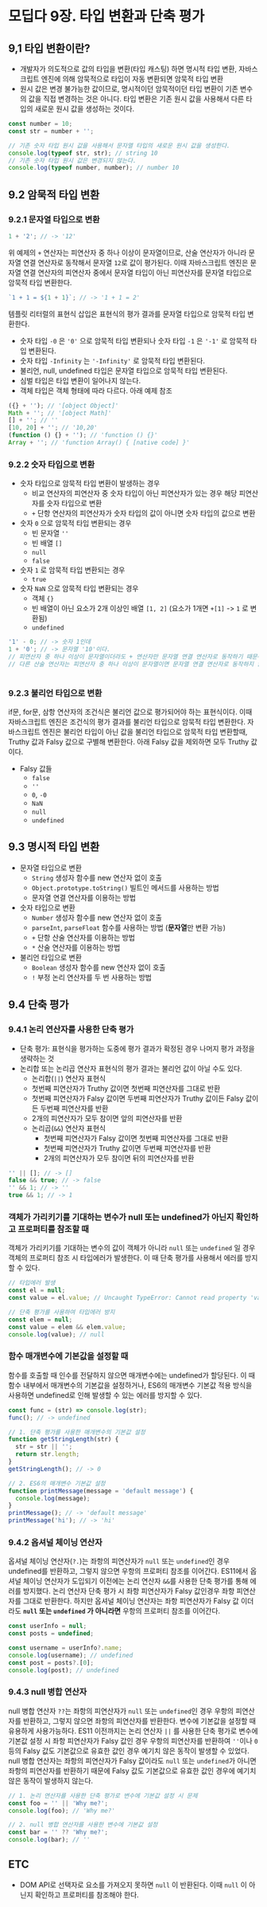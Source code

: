 # 모딥다 9장. 타입 변환과 단축 평가

## 9,1 타입 변환이란?

- 개발자가 의도적으로 값의 타입을 변환(타입 캐스팅) 하면 명시적 타입 변환, 자바스크립트 엔진에 의해 암묵적으로 타입이 자동 변환되면 암묵적 타입 변환
- 원시 값은 변경 불가능한 값이므로, 명시적이던 암묵적이던 타입 변환이 기존 변수의 값을 직접 변경하는 것은 아니다. 타입 변환은 기존 원시 값을 사용해서 다른 타입의 새로운 원시 값을 생성하는 것이다.

```js
const number = 10;
const str = number + '';

// 기존 숫자 타입 원시 값을 사용해서 문자열 타입의 새로운 원시 값을 생성한다.
console.log(typeof str, str); // string 10
// 기존 숫자 타입 원시 값은 변경되지 않는다.
console.log(typeof number, number); // number 10
```

## 9.2 암묵적 타입 변환

### 9.2.1 문자열 타입으로 변환

```js
1 + '2'; // -> '12'
```

위 예제의 `+` 연산자는 피연산자 중 하나 이상이 문자열이므로, 산술 연산자가 아니라 문자열 연결 연산자로 동작해서 문자열 `12`로 값이 평가된다. 이때 자바스크립트 엔진은 문자열 연결 연산자의 피연산자 중에서 문자열 타입이 아닌 피연산자를 문자열 타입으로 암묵적 타입 변환한다.

```js
`1 + 1 = ${1 + 1}`; // -> '1 + 1 = 2'
```

템플릿 리터럴의 표현식 삽입은 표현식의 평가 결과를 문자열 타입으로 암묵적 타입 변환한다.

- 숫자 타입 `-0` 은 `'0'` 으로 암묵적 타입 변환되나 숫자 타입 `-1` 은 `'-1'` 로 암묵적 타입 변환된다.
- 숫자 타입 `-Infinity` 는 `'-Infinity'` 로 암묵적 타입 변환된다.
- 불리언, null, undefined 타입은 문자열 타입으로 암묵적 타입 변환된다.
- 심벌 타입은 타입 변환이 일어나지 않는다.
- 객체 타입은 객체 형태에 따라 다르다. 아래 예제 참조

```js
({} + ''); // '[object Object]'
Math + ''; // '[object Math]'
[] + ''; // ''
[10, 20] + ''; // '10,20'
(function () {} + ''); // 'function () {}'
Array + ''; // 'function Array() { [native code] }'
```

### 9.2.2 숫자 타입으로 변환

- 숫자 타입으로 암묵적 타입 변환이 발생하는 경우
  - 비교 연산자의 피연산자 중 숫자 타입이 아닌 피연산자가 있는 경우 해당 피연산자를 숫자 타입으로 변환
  - `+` 단항 연산자의 피연산자가 숫자 타입의 값이 아니면 숫자 타입의 값으로 변환
- 숫자 `0` 으로 암묵적 타입 변환되는 경우
  - 빈 문자열 `''`
  - 빈 배열 `[]`
  - `null`
  - `false`
- 숫자 `1` 로 암묵적 타입 변환되는 경우
  - `true`
- 숫자 `NaN` 으로 암묵적 타입 변환되는 경우
  - 객체 `{}`
  - 빈 배열이 아닌 요소가 2개 이상인 배열 `[1, 2]` (요소가 1개면 `+[1]` -> `1` 로 변환됨)
  - `undefined`

```js
'1' - 0; // -> 숫자 1인데
1 + '0'; // -> 문자열 '10'이다.
// 피연산자 중 하나 이상이 문자열이더라도 + 연산자만 문자열 연결 연산자로 동작하기 때문이다.
// 다른 산술 연산자는 피연산자 중 하나 이상이 문자열이면 문자열 연결 연산자로 동작하지 않고 숫자로 암묵적 타입 변환된다.
```

```

```

### 9.2.3 불리언 타입으로 변환

if문, for문, 삼항 연산자의 조건식은 불리언 값으로 평가되어야 하는 표현식이다. 이때 자바스크립트 엔진은 조건식의 평가 결과를 불리언 타입으로 암묵적 타입 변환한다.
자바스크립트 엔진은 불리언 타입이 아닌 값을 불리언 타입으로 암묵적 타입 변환할때, Truthy 값과 Falsy 값으로 구별해 변환한다. 아래 Falsy 값을 제외하면 모두 Truthy 값이다.

- Falsy 값들
  - `false`
  - `''`
  - `0`, `-0`
  - `NaN`
  - `null`
  - `undefined`

## 9.3 명시적 타입 변환

- 문자열 타입으로 변환
  - `String` 생성자 함수를 new 연산자 없이 호출
  - `Object.prototype.toString()` 빌트인 메서드를 사용하는 방법
  - 문자열 연결 연산자를 이용하는 방법
- 숫자 타입으로 변환
  - `Number` 생성자 함수를 new 연산자 없이 호출
  - `parseInt`, `parseFloat` 함수를 사용하는 방법 (**문자열**만 변환 가능)
  - `+` 단항 산술 연산자를 이용하는 방법
  - `*` 산술 연산자를 이용하는 방법
- 불리언 타입으로 변환
  - `Boolean` 생성자 함수를 new 연산자 없이 호출
  - `!` 부정 논리 연산자를 두 번 사용하는 방법

## 9.4 단축 평가

### 9.4.1 논리 연산자를 사용한 단축 평가

- 단축 평가: 표현식을 평가하는 도중에 평가 결과가 확정된 경우 나머지 평가 과정을 생략하는 것
- 논리합 또는 논리곱 연산자 표현식의 평가 결과는 불리언 값이 아닐 수도 있다.
  - 논리합(`||`) 연산자 표현식
  - 첫번째 피연산자가 Truthy 값이면 첫번째 피연산자를 그대로 반환
  - 첫번째 피연산자가 Falsy 값이면 두번째 피연산자가 Truthy 값이든 Falsy 값이든 두번째 피연산자를 반환
  - 2개의 피연산자가 모두 참이면 앞의 피연산자를 반환
  - 논리곱(`&&`) 연산자 표현식
    - 첫번째 피연산자가 Falsy 값이면 첫번째 피연산자를 그대로 반환
    - 첫번째 피연산자가 Truthy 값이면 두번째 피연산자를 반환
    - 2개의 피연산자가 모두 참이면 뒤의 피연산자를 반환

```js
'' || []; // -> []
false && true; // -> false
'' && 1; // -> ''
true && 1; // -> 1
```

### 객체가 가리키기를 기대하는 변수가 null 또는 undefined가 아닌지 확인하고 프로퍼티를 참조할 때

객체가 가리키기를 기대하는 변수의 값이 객체가 아니라 `null` 또는 `undefined` 일 경우 객체의 프로퍼티 참조 시 타입에러가 발생한다.
이 때 단축 평가를 사용해서 에러를 방지할 수 있다.

```js
// 타입에러 발생
const el = null;
const value = el.value; // Uncaught TypeError: Cannot read property 'value' of null
```

```js
// 단축 평가를 사용하여 타입에러 방지
const elem = null;
const value = elem && elem.value;
console.log(value); // null
```

### 함수 매개변수에 기본값을 설정할 때

함수를 호출할 때 인수를 전달하지 않으면 매개변수에는 undefined가 할당된다. 이 때 함수 내부에서 매개변수의 기본값을 설정하거나, ES6의 매개변수 기본값 적용 방식을 사용하면 undefined로 인해 발생할 수 있는 에러를 방지할 수 있다.

```js
const func = (str) => console.log(str);
func(); // -> undefined

// 1. 단축 평가를 사용한 매개변수의 기본값 설정
function getStringLength(str) {
  str = str || '';
  return str.length;
}
getStringLength(); // -> 0

// 2. ES6의 매개변수 기본값 설정
function printMessage(message = 'default message') {
  console.log(message);
}
printMessage(); // -> 'default message'
printMessage('hi'); // -> 'hi'
```

### 9.4.2 옵셔널 체이닝 연산자

옵셔널 체이닝 연산자(`?.`)는 좌항의 피연산자가 `null` 또는 `undefined`인 경우 undefined를 반환하고, 그렇지 않으면 우항의 프로퍼티 참조를 이어간다. ES11에서 옵셔널 체이닝 연산자가 도입되기 이전에는 논리 연산자 `&&`를 사용한 단축 평가를 통해 에러를 방지했다.
논리 연산자 단축 평가 시 좌항 피연산자가 Falsy 값인경우 좌항 피연산자를 그대로 반환한다. 하지만 옵셔널 체이닝 연산자는 좌항 피연산자가 Falsy 값 이더라도 **`null` 또는 `undefined` 가 아니라면** 우항의 프로퍼티 참조를 이어간다.

```js
const userInfo = null;
const posts = undefined;

const username = userInfo?.name;
console.log(username); // undefined
const post = posts?.[0];
console.log(post); // undefined
```

### 9.4.3 null 병합 연산자

null 병합 연산자 `??`는 좌항의 피연산자가 `null` 또는 `undefined`인 경우 우항의 피연산자를 반환하고, 그렇지 않으면 좌항의 피연산자를 반환한다. 변수에 기본값을 설정할 때 유용하게 사용가능하다.
ES11 이전까지는 논리 연산자 `||` 를 사용한 단축 평가로 변수에 기본값 설정 시 좌항 피연산자가 Falsy 값인 경우 우항의 피연산자를 반환하여 `''`이나 `0` 등의 Falsy 값도 기본값으로 유효한 값인 경우 예기치 않은 동작이 발생할 수 있었다.
null 병합 연산자는 좌항의 피연산자가 Falsy 값이라도 `null` 또는 `undefined`가 아니면 좌항의 피연산자를 반환하기 때문에 Falsy 값도 기본값으로 유효한 값인 경우에 예기치 않은 동작이 발생하지 않는다.

```js
// 1. 논리 연산자를 사용한 단축 평가로 변수에 기본값 설정 시 문제
const foo = '' || 'Why me?';
console.log(foo); // 'Why me?'

// 2. null 병합 연산자를 사용한 변수에 기본값 설정
const bar = '' ?? 'Why me?';
console.log(bar); // ''
```

## ETC

- DOM API로 선택자로 요소를 가져오지 못하면 `null` 이 반환된다. 이때 `null` 이 아닌지 확인하고 프로퍼티를 참조해야 한다.
